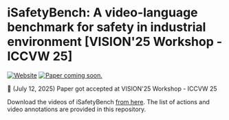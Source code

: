 # iSafetyBench: A video-language benchmark for safety in industrial environment [VISION'25 Workshop - ICCVW 25]
[![Website](https://img.shields.io/badge/Project-Website-87CEEB)](http://raiyaan-abdullah.github.io/iSafety-Bench-webpage/)
[![Paper coming soon.](https://img.shields.io/badge/arXiv-Paper-<COLOR>.svg)]()

🎉 (July 12, 2025) Paper got accepted at VISION'25 Workshop - ICCVW 25

Download the videos of iSafetyBench [from here]().
The list of actions and video annotations are provided in this repository.

